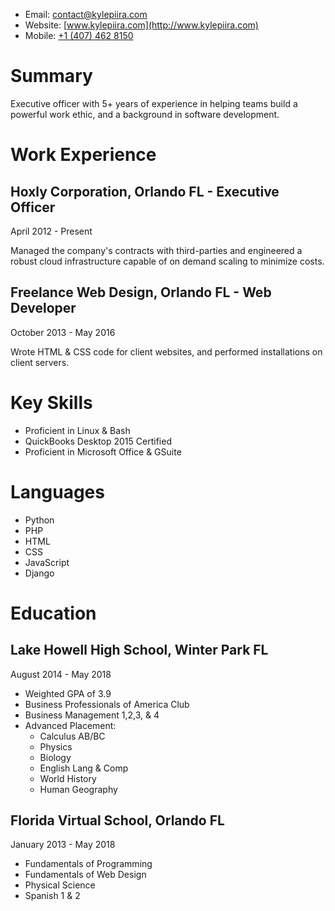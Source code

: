*   Email: [contact@kylepiira.com](mailto:contact@kylepiira.com)
*   Website: [www.kylepiira.com](http://www.kylepiira.com)
*   Mobile: [+1 (407) 462 8150](tel:4074628150)

# Summary

Executive officer with 5+ years of experience in helping teams build a powerful work ethic, and a background in software development.

# Work Experience


## **Hoxly Corporation,** Orlando FL - Executive Officer

April 2012 - Present

Managed the company's contracts with third-parties and engineered a robust cloud infrastructure capable of on demand scaling to minimize costs.


## **Freelance Web Design,** Orlando FL - Web Developer

October 2013 - May 2016

Wrote HTML & CSS code for client websites, and performed installations on client servers.

# Key Skills

*   Proficient in Linux & Bash
*   QuickBooks Desktop 2015 Certified
*   Proficient in Microsoft Office & GSuite

# Languages

*   Python
*   PHP
*   HTML
*   CSS
*   JavaScript
*   Django

# Education


## **Lake Howell High School,** Winter Park FL

August 2014 - May 2018

*   Weighted GPA of 3.9
*   Business Professionals of America Club
*   Business Management 1,2,3, & 4
*   Advanced Placement:
    *   Calculus AB/BC
    *   Physics
    *   Biology
    *   English Lang & Comp
    *   World History
    *   Human Geography

## **Florida Virtual School,** Orlando FL

January 2013 - May 2018

*   Fundamentals of Programming
*   Fundamentals of Web Design
*   Physical Science
*   Spanish 1 & 2
